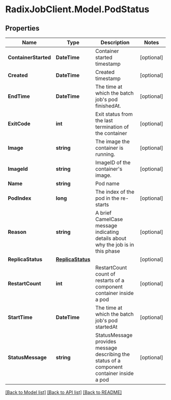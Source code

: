# RadixJobClient.Model.PodStatus

## Properties

Name | Type | Description | Notes
------------ | ------------- | ------------- | -------------
**ContainerStarted** | **DateTime** | Container started timestamp | [optional] 
**Created** | **DateTime** | Created timestamp | [optional] 
**EndTime** | **DateTime** | The time at which the batch job&#39;s pod finishedAt. | [optional] 
**ExitCode** | **int** | Exit status from the last termination of the container | [optional] 
**Image** | **string** | The image the container is running. | [optional] 
**ImageId** | **string** | ImageID of the container&#39;s image. | [optional] 
**Name** | **string** | Pod name | 
**PodIndex** | **long** | The index of the pod in the re-starts | [optional] 
**Reason** | **string** | A brief CamelCase message indicating details about why the job is in this phase | [optional] 
**ReplicaStatus** | [**ReplicaStatus**](ReplicaStatus.md) |  | [optional] 
**RestartCount** | **int** | RestartCount count of restarts of a component container inside a pod | [optional] 
**StartTime** | **DateTime** | The time at which the batch job&#39;s pod startedAt | [optional] 
**StatusMessage** | **string** | StatusMessage provides message describing the status of a component container inside a pod | [optional] 

[[Back to Model list]](../README.md#documentation-for-models) [[Back to API list]](../README.md#documentation-for-api-endpoints) [[Back to README]](../README.md)

